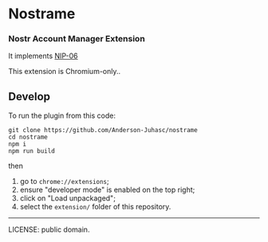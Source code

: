 # Nostrame

### Nostr Account Manager Extension

It implements [NIP-06](https://github.com/nostr-protocol/nips/blob/master/06.md)

This extension is Chromium-only..

## Develop

To run the plugin from this code:

```
git clone https://github.com/Anderson-Juhasc/nostrame
cd nostrame
npm i
npm run build
```

then

1. go to `chrome://extensions`;
2. ensure "developer mode" is enabled on the top right;
3. click on "Load unpackaged";
4. select the `extension/` folder of this repository.

---

LICENSE: public domain.
